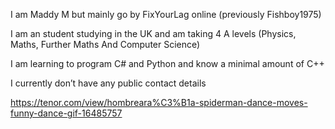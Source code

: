 I am Maddy M but mainly go by FixYourLag online (previously Fishboy1975)

I am an student studying in the UK and am taking 4 A levels (Physics, Maths, Further Maths And Computer Science)

I am learning to program C# and Python and know a minimal amount of C++

I currently don’t have any public contact details

https://tenor.com/view/hombreara%C3%B1a-spiderman-dance-moves-funny-dance-gif-16485757
